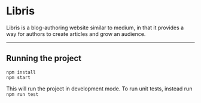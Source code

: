 # Libris

Libris is a blog-authoring website similar to medium, in that it provides a way for authors
to create articles and grow an audience.

---

## Running the project

```
npm install
npm start
```

This will run the project in development mode. To run unit tests, instead run `npm run test`